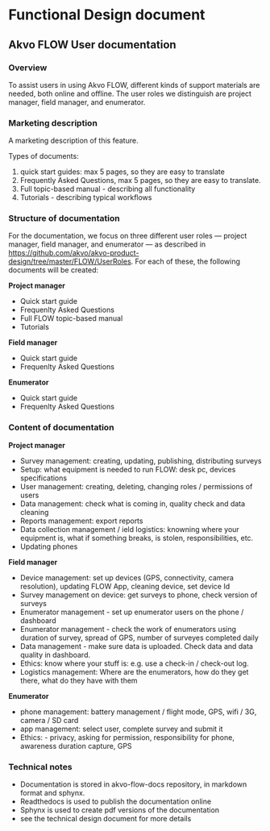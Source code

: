 # Functional Design document

Akvo FLOW User documentation
----------------------------

### Overview
To assist users in using Akvo FLOW, different kinds of support materials are needed, both online and offline. The user roles we distinguish are project manager, field manager, and enumerator. 

### Marketing description
A marketing description of this feature.


Types of documents: 
1) quick start guides: max 5 pages, so they are easy to translate
2) Frequently Asked Questions, max 5 pages, so they are easy to translate.
3) Full topic-based manual - describing all functionality
4) Tutorials - describing typical workflows

### Structure of documentation
For the documentation, we focus on three different user roles — project manager, field manager, and enumerator — as described in https://github.com/akvo/akvo-product-design/tree/master/FLOW/UserRoles. For each of these, the following documents will be created:

**Project manager**
* Quick start guide
* Frequenlty Asked Questions 
* Full FLOW topic-based manual
* Tutorials

**Field manager**
* Quick start guide
* Frequenlty Asked Questions 

**Enumerator**
* Quick start guide
* Frequenlty Asked Questions


### Content of documentation
**Project manager**

* Survey management: creating, updating, publishing, distributing surveys
* Setup: what equipment is needed to run FLOW: desk pc, devices specifications
* User management: creating, deleting, changing roles / permissions of users
* Data management: check what is coming in, quality check and data cleaning 
* Reports management: export reports
* Data collection management / ield logistics: knowning where your equipment is, what if something breaks, is stolen, responsibilities, etc.
* Updating phones

**Field manager**
* Device management: set up devices (GPS, connectivity, camera resolution), updating FLOW App, cleaning device, set device Id
* Survey management on device: get surveys to phone, check version of surveys
* Enumerator management - set up enumerator users on the phone / dashboard
* Enumerator management - check the work of enumerators using duration of survey, spread of GPS, number of surveyes completed daily
* Data management - make sure data is uploaded. Check data and data quality in dashboard.
* Ethics: know where your stuff is: e.g. use a check-in / check-out log. 
* Logistics management: Where are the enumerators, how do they get there, what do they have with them

**Enumerator**
* phone management: battery management / flight mode, GPS, wifi / 3G, camera / SD card
* app management: select user, complete survey and submit it 
* Ethics: - privacy, asking for permission, responsibility for phone, awareness duration capture, GPS


### Technical notes
* Documentation is stored in akvo-flow-docs repository, in markdown format and sphynx. 
* Readthedocs is used to publish the documentation online
* Sphynx is used to create pdf versions of the documentation
* see the technical design document for more details 
